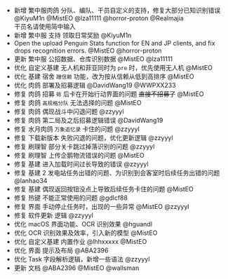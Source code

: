 - 新增 繁中服肉鸽 分队、编队、干员自定义的支持，修复大部分已知识别错误 @KiyuM1n @MistEO @lza11111 @horror-proton @Realmajia  
  干员名请使用简中输入
- 新增 繁中服 支持 领取日常奖励 @KiyuM1n
- Open the upload Penguin Stats function for EN and JP clients, and fix drops recognition errors. @MistEO @horror-proton
- 更新 繁中服 公招数据、仓库识别数据 @MistEO @lza11111
- 优化 自定义基建 无人机和菲亚同时为 `pre` 时，优先使用无人机 @MistEO
- 优化 基建 宿舍 `蹭信赖` 功能，改为按从信赖从低到高排序 @MistEO
- 优化 肉鸽 部署及招募逻辑 @DavidWang19 @WWPXX233
- 修复 肉鸽 招募 `砾` 后卡在开始行动界面的问题 ~~直接不招募了~~ @MistEO
- 修复 肉鸽 `高规格分队` 无法选择的问题 @MistEO
- 修复 肉鸽 偶现战斗中闪退问题 @zzyyyl
- 修复 肉鸽 第二局及之后招募逻辑错误 @DavidWang19
- 修复 水月肉鸽 `万象追忆录` 卡住的问题 @zzyyyl
- 修复 下载新版本 失败闪退的问题，优化更新逻辑 @zzyyyl
- 修复 刷理智 部分关卡跳过掉落识别的问题 @zzyyyl
- 修复 刷理智 上传企鹅物流错误的问题 @MistEO
- 修复 基建 进入加载时间过长导致的错误 @zzyyyl
- 修复 基建 2 发电站任务出错的问题、为识别到会客室时后续任务出错的问题 @lanhao34
- 修复 基建 偶现返回按钮没点上导致后续任务卡住的问题 @MistEO
- 修复 热键 不能正常使用的问题 @gdlcf88
- 修复 界面 手动停止任务时，出现的一些异常 @MistEO @zzyyyl
- 修复 软件更新 逻辑 @zzyyyl
- 优化 macOS 界面功能、OCR 识别效果 @hguandl
- 优化 OCR 识别效果及效率，引入新的模型 @MistEO
- 优化 自定义基建 内置作业 @lhhxxxxx @MistEO
- 优化 界面 提示及布局 @ABA2396
- 优化 Task 字段解析逻辑，新增一些语法 @zzyyyl
- 更新 文档 @ABA2396 @MistEO @wallsman
